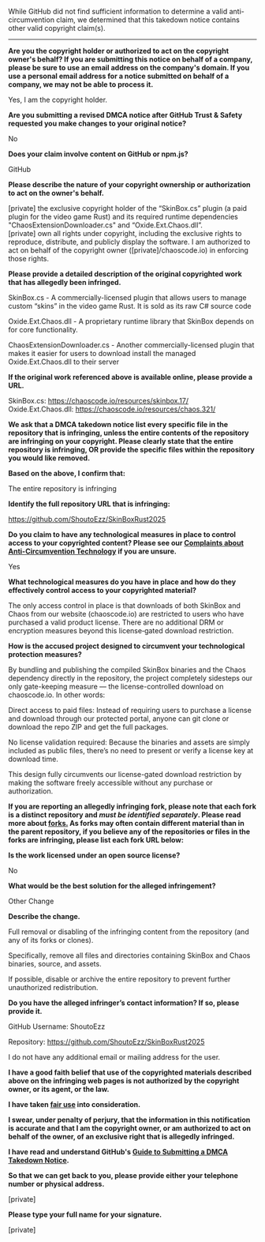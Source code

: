 While GitHub did not find sufficient information to determine a valid anti-circumvention claim, we determined that this takedown notice contains other valid copyright claim(s).

---

**Are you the copyright holder or authorized to act on the copyright owner's behalf? If you are submitting this notice on behalf of a company, please be sure to use an email address on the company's domain. If you use a personal email address for a notice submitted on behalf of a company, we may not be able to process it.**

Yes, I am the copyright holder.

**Are you submitting a revised DMCA notice after GitHub Trust & Safety requested you make changes to your original notice?**

No

**Does your claim involve content on GitHub or npm.js?**

GitHub

**Please describe the nature of your copyright ownership or authorization to act on the owner's behalf.**

[private] the exclusive copyright holder of the “SkinBox.cs” plugin (a paid plugin for the video game Rust) and its required runtime dependencies "ChaosExtensionDownloader.cs" and “Oxide.Ext.Chaos.dll”.  
[private] own all rights under copyright, including the exclusive rights to reproduce, distribute, and publicly display the software. I am authorized to act on behalf of the copyright owner ([private]/chaoscode.io) in enforcing those rights.

**Please provide a detailed description of the original copyrighted work that has allegedly been infringed.**

SkinBox.cs - A commercially-licensed plugin that allows users to manage custom “skins” in the video game Rust. It is sold as its raw C# source code

Oxide.Ext.Chaos.dll - A proprietary runtime library that SkinBox depends on for core functionality.

ChaosExtensionDownloader.cs - Another commercially-licensed plugin that makes it easier for users to download install the managed Oxide.Ext.Chaos.dll to their server

**If the original work referenced above is available online, please provide a URL.**

SkinBox.cs: https://chaoscode.io/resources/skinbox.17/  
Oxide.Ext.Chaos.dll: https://chaoscode.io/resources/chaos.321/

**We ask that a DMCA takedown notice list every specific file in the repository that is infringing, unless the entire contents of the repository are infringing on your copyright. Please clearly state that the entire repository is infringing, OR provide the specific files within the repository you would like removed.**

**Based on the above, I confirm that:**

The entire repository is infringing

**Identify the full repository URL that is infringing:**

https://github.com/ShoutoEzz/SkinBoxRust2025

**Do you claim to have any technological measures in place to control access to your copyrighted content? Please see our <a href="https://docs.github.com/articles/guide-to-submitting-a-dmca-takedown-notice#complaints-about-anti-circumvention-technology">Complaints about Anti-Circumvention Technology</a> if you are unsure.**

Yes

**What technological measures do you have in place and how do they effectively control access to your copyrighted material?**

The only access control in place is that downloads of both SkinBox and Chaos from our website (chaoscode.io) are restricted to users who have purchased a valid product license. There are no additional DRM or encryption measures beyond this license‐gated download restriction.

**How is the accused project designed to circumvent your technological protection measures?**

By bundling and publishing the compiled SkinBox binaries and the Chaos dependency directly in the repository, the project completely sidesteps our only gate-keeping measure — the license-controlled download on chaoscode.io. In other words:

Direct access to paid files: Instead of requiring users to purchase a license and download through our protected portal, anyone can git clone or download the repo ZIP and get the full packages.

No license validation required: Because the binaries and assets are simply included as public files, there’s no need to present or verify a license key at download time.

This design fully circumvents our license-gated download restriction by making the software freely accessible without any purchase or authorization.

**If you are reporting an allegedly infringing fork, please note that each fork is a distinct repository and <i>must be identified separately</i>. Please read more about <a href="https://docs.github.com/articles/dmca-takedown-policy#b-what-about-forks-or-whats-a-fork">forks.</a> As forks may often contain different material than in the parent repository, if you believe any of the repositories or files in the forks are infringing, please list each fork URL below:**

**Is the work licensed under an open source license?**

No

**What would be the best solution for the alleged infringement?**

Other Change

**Describe the change.**

Full removal or disabling of the infringing content from the repository (and any of its forks or clones).

Specifically, remove all files and directories containing SkinBox and Chaos binaries, source, and assets.

If possible, disable or archive the entire repository to prevent further unauthorized redistribution.

**Do you have the alleged infringer’s contact information? If so, please provide it.**

GitHub Username: ShoutoEzz

Repository: https://github.com/ShoutoEzz/SkinBoxRust2025

I do not have any additional email or mailing address for the user.

**I have a good faith belief that use of the copyrighted materials described above on the infringing web pages is not authorized by the copyright owner, or its agent, or the law.**

**I have taken <a href="https://www.lumendatabase.org/topics/22">fair use</a> into consideration.**

**I swear, under penalty of perjury, that the information in this notification is accurate and that I am the copyright owner, or am authorized to act on behalf of the owner, of an exclusive right that is allegedly infringed.**

**I have read and understand GitHub's <a href="https://docs.github.com/articles/guide-to-submitting-a-dmca-takedown-notice/">Guide to Submitting a DMCA Takedown Notice</a>.**

**So that we can get back to you, please provide either your telephone number or physical address.**

[private]

**Please type your full name for your signature.**

[private]
